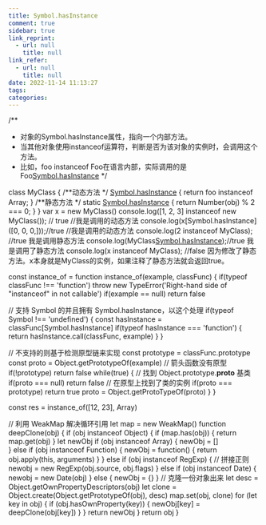 ```yaml
---
title: Symbol.hasInstance
comment: true
sidebar: true
link_reprint:
  - url: null
    title: null
link_refer:
  - url: null
    title: null
date: 2022-11-14 11:13:27
tags:
categories:
---
```



/**
 * 对象的Symbol.hasInstance属性，指向一个内部方法。
 * 当其他对象使用instanceof运算符，判断是否为该对象的实例时，会调用这个方法。
 * 比如，foo instanceof Foo在语言内部，实际调用的是Foo[Symbol.hasInstance](foo)
 */

<!--more-->

class MyClass {
  /**动态方法 */
  [Symbol.hasInstance](foo) {
    return foo instanceof Array;
  }
  /**静态方法 */
  static [Symbol.hasInstance](obj) {
    return Number(obj) % 2 === 0;
  }
}
var x = new MyClass()
console.log([1, 2, 3] instanceof new MyClass()); // true //我是调用的动态方法
console.log(x[Symbol.hasInstance]([0, 0, 0,]));//true //我是调用的动态方法
console.log(2 instanceof MyClass); //true 我是调用静态方法
console.log(MyClass[Symbol.hasInstance](2));//true 我是调用了静态方法
console.log(x instanceof MyClass); //false 因为修改了静态方法。x本身就是MyClass的实例，如果注释了静态方法就会返回true。


const instance_of = function instance_of(example, classFunc) {
  if(typeof classFunc !== 'function') throw new TypeError('Right-hand side of "instanceof" in not callable') 
  if(example == null) return false
  
  // 支持 Symbol 的并且拥有 Symbol.hasInstance，以这个处理
  if(typeof Symbol !== 'undefined') {
      const hasInstance = classFunc[Symbol.hasInstance]
      if(typeof hasInstance === 'function') {
          return hasInstance.call(classFunc, example)
      } 
  }
  
  // 不支持的则基于检测原型链来实现
  const prototype = classFunc.prototype
  const proto = Object.getPrototypeOf(example)
  // 箭头函数没有原型
  if(!prototype) return false 
  while(true) {
      // 找到 Object.prototype.__proto__ 基类
      if(proto === null) return false
      // 在原型上找到了类的实例
      if(proto === prototype) return true
      proto = Object.getProtoTypeOf(proto)
  }
}

const res = instance_of([12, 23], Array)


// 利用 WeakMap 解决循环引用
let map = new WeakMap()
function deepClone(obj) {
  if (obj instanceof Object) {
    if (map.has(obj)) {
      return map.get(obj)
    }
    let newObj
    if (obj instanceof Array) {
      newObj = []     
    } else if (obj instanceof Function) {
      newObj = function() {
        return obj.apply(this, arguments)
      }
    } else if (obj instanceof RegExp) {
      // 拼接正则
      newobj = new RegExp(obj.source, obj.flags)
    } else if (obj instanceof Date) {
      newobj = new Date(obj)
    } else {
      newObj = {}
    }
    // 克隆一份对象出来
    let desc = Object.getOwnPropertyDescriptors(obj)
    let clone = Object.create(Object.getPrototypeOf(obj), desc)
    map.set(obj, clone)
    for (let key in obj) {
      if (obj.hasOwnProperty(key)) {
        newObj[key] = deepClone(obj[key])
      }
    }
    return newObj
  }
  return obj
}